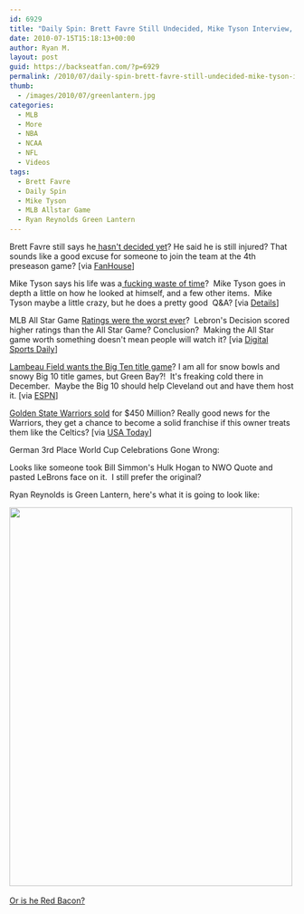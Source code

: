 ```yaml
---
id: 6929
title: "Daily Spin: Brett Favre Still Undecided, Mike Tyson Interview, Ryan Reynolds Green Lantern"
date: 2010-07-15T15:18:13+00:00
author: Ryan M.
layout: post
guid: https://backseatfan.com/?p=6929
permalink: /2010/07/daily-spin-brett-favre-still-undecided-mike-tyson-interview-ryan-reynolds-green-lantern/
thumb:
  - /images/2010/07/greenlantern.jpg
categories:
  - MLB
  - More
  - NBA
  - NCAA
  - NFL
  - Videos
tags:
  - Brett Favre
  - Daily Spin
  - Mike Tyson
  - MLB Allstar Game
  - Ryan Reynolds Green Lantern
---
```


<div class="entry">
  <p>
    Brett Favre still says he<a href="http://nfl.fanhouse.com/2010/07/15/brett-favre-on-2010-i-havent-decided-yet/"> hasn't decided yet</a>? He said he is still injured? That sounds like a good excuse for someone to join the team at the 4th preseason game? [via <a href="http://nfl.fanhouse.com/2010/07/15/brett-favre-on-2010-i-havent-decided-yet/">FanHouse</a>]
  </p>

  <p>
    Mike Tyson says his life was a<a href="https://www.details.com/culture-trends/news-and-politics/201008/interview-boxing-mike-tyson"> fucking waste of time</a>?  Mike Tyson goes in depth a little on how he looked at himself, and a few other items.  Mike Tyson maybe a little crazy, but he does a pretty good  Q&A? [via <a href="https://www.details.com/culture-trends/news-and-politics/201008/interview-boxing-mike-tyson">Details</a>]
  </p>

  <p>
    MLB All Star Game <a href="https://www.digitalsportsdaily.com/sports-business/tv/2340-mlb-all-star-draws-worst-tv-rating-ever.html">Ratings were the worst ever</a>?  Lebron's Decision scored higher ratings than the All Star Game? Conclusion?  Making the All Star game worth something doesn't mean people will watch it? [via <a href="https://www.digitalsportsdaily.com/sports-business/tv/2340-mlb-all-star-draws-worst-tv-rating-ever.html">Digital Sports Daily</a>]
  </p>

  <p>
    <a href="http://espn.go.com/blog/bigten/post/_/id/13762/lambeau-field-wants-big-ten-title-game">Lambeau Field wants the Big Ten title game</a>? I am all for snow bowls and snowy Big 10 title games, but Green Bay?!  It's freaking cold there in December.  Maybe the Big 10 should help Cleveland out and have them host it. [via <a href="http://espn.go.com/blog/bigten/post/_/id/13762/lambeau-field-wants-big-ten-title-game">ESPN</a>]
  </p>

  <p>
    <a href="https://www.usatoday.com/sports/basketball/nba/warriors/2010-07-15-warriors-sale-lacob-guber_N.htm?loc=interstitialskip">Golden State Warriors sold</a> for $450 Million? Really good news for the Warriors, they get a chance to become a solid franchise if this owner treats them like the Celtics? [via <a href="https://www.usatoday.com/sports/basketball/nba/warriors/2010-07-15-warriors-sale-lacob-guber_N.htm?loc=interstitialskip">USA Today</a>]
  </p>

  <p>
    German 3rd Place World Cup Celebrations Gone Wrong:<br />
  </p>

  <p>
    Looks like someone took Bill Simmon's Hulk Hogan to NWO Quote and pasted LeBrons face on it.  I still prefer the original?
  </p>

  <p>
  </p>

  <p>
    Ryan Reynolds is Green Lantern, here's what it is going to look like:
  </p>

  <p>
    <a href="/images/2010/07/greenlantern.jpg"><img class="size-full wp-image-6938 alignnone" title="greenlantern" src="/images/2010/07/greenlantern.jpg" alt="" width="500" height="669" srcset="/images/2010/07/greenlantern.jpg 500w, /images/2010/07/greenlantern-224x300.jpg 224w" sizes="(max-width: 500px) 100vw, 500px" /></a>
  </p>

  <p>
    <a href="http://wearesexbob-omb.tumblr.com/post/816269813">Or is he Red Bacon?</a>
  </p>
</div>
